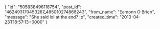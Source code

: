 {
   "id": "505838496118754",
   "post_id": "462493170453287_485010274868243",
   "from_name": "Eamonn O Brien",
   "message": "She said lol at the end? :p",
   "created_time": "2013-04-23T18:57:13+0000"
 }
